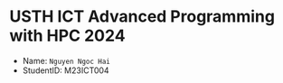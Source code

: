 # USTH ICT Advanced Programming with HPC 2024

- Name: ```Nguyen Ngoc Hai```
- StudentID: M23ICT004

